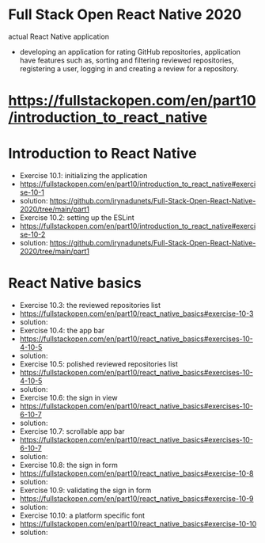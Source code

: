 # Full Stack Open React Native 2020
actual React Native application
- developing an application for rating GitHub repositories, application have features such as, sorting and filtering reviewed repositories, registering a user, logging in and creating a review for a repository. 
# https://fullstackopen.com/en/part10/introduction_to_react_native

# Introduction to React Native
- Exercise 10.1: initializing the application
- https://fullstackopen.com/en/part10/introduction_to_react_native#exercise-10-1
- solution: https://github.com/irynadunets/Full-Stack-Open-React-Native-2020/tree/main/part1
- Exercise 10.2: setting up the ESLint
- https://fullstackopen.com/en/part10/introduction_to_react_native#exercise-10-2
- solution: https://github.com/irynadunets/Full-Stack-Open-React-Native-2020/tree/main/part1
# React Native basics
- Exercise 10.3: the reviewed repositories list
- https://fullstackopen.com/en/part10/react_native_basics#exercise-10-3
- solution:
- Exercise 10.4: the app bar
- https://fullstackopen.com/en/part10/react_native_basics#exercises-10-4-10-5
- solution:
- Exercise 10.5: polished reviewed repositories list
- https://fullstackopen.com/en/part10/react_native_basics#exercises-10-4-10-5
- solution:
- Exercise 10.6: the sign in view
- https://fullstackopen.com/en/part10/react_native_basics#exercises-10-6-10-7
- solution:
- Exercise 10.7: scrollable app bar
- https://fullstackopen.com/en/part10/react_native_basics#exercises-10-6-10-7
- solution:
- Exercise 10.8: the sign in form
- https://fullstackopen.com/en/part10/react_native_basics#exercise-10-8
- solution:
- Exercise 10.9: validating the sign in form
- https://fullstackopen.com/en/part10/react_native_basics#exercise-10-9
- solution:
- Exercise 10.10: a platform specific font
- https://fullstackopen.com/en/part10/react_native_basics#exercise-10-10
- solution:

